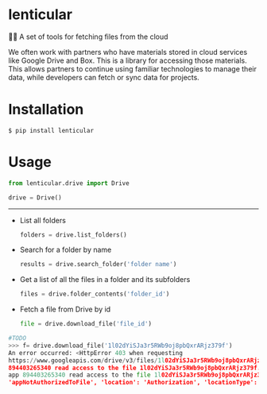 # lenticular
😶‍🌫️ A set of tools for fetching files from the cloud

We often work with partners who have materials stored in cloud services like Google Drive and Box.  This is a library for accessing those materials. This allows partners to continue using familiar technologies to manage their data, while developers can fetch or sync data for projects. 

# Installation

```
$ pip install lenticular
```

# Usage

```python 
from lenticular.drive import Drive 

drive = Drive() 
```

--- 
- List all folders 
    ```python
    folders = drive.list_folders()
    ```

- Search for a folder by name
    ```python
    results = drive.search_folder('folder name')
    ```

- Get a list of all the files in a folder and its subfolders
    ```python
    files = drive.folder_contents('folder_id')
    ```

- Fetch a file from Drive by id
    ```python
    file = drive.download_file('file_id')
    ```


```python
#TODO 
>>> f= drive.download_file('1l02dYiSJa3r5RWb9oj8pbQxrARjz379f')
An error occurred: <HttpError 403 when requesting 
https://www.googleapis.com/drive/v3/files/1l02dYiSJa3r5RWb9oj8pbQxrARjz379f?alt=media returned "The user has not granted the app 
894403265340 read access to the file 1l02dYiSJa3r5RWb9oj8pbQxrARjz379f.". Details: "[{'message': 'The user has not granted the 
app 894403265340 read access to the file 1l02dYiSJa3r5RWb9oj8pbQxrARjz379f.', 'domain': 'global', 'reason': 
'appNotAuthorizedToFile', 'location': 'Authorization', 'locationType': 'header'}]">

```